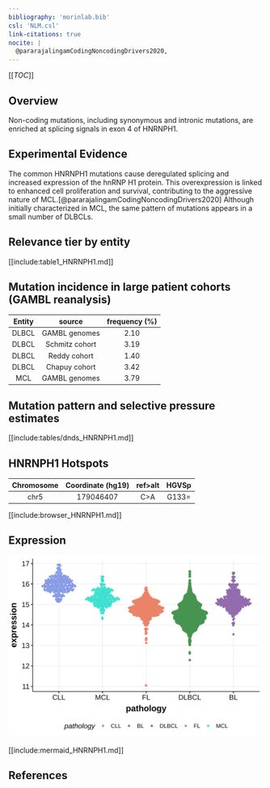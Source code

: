 ```yaml
---
bibliography: 'morinlab.bib'
csl: 'NLM.csl'
link-citations: true
nocite: |
  @pararajalingamCodingNoncodingDrivers2020, 
---
```

[[_TOC_]]

## Overview
Non-coding mutations, including synonymous and intronic mutations,  are enriched at splicing signals in exon 4 of HNRNPH1. 

## Experimental Evidence
The common HNRNPH1 mutations cause deregulated splicing and increased expression of the hnRNP H1 protein. This overexpression is linked to enhanced cell proliferation and survival, contributing to the aggressive nature of MCL.[@pararajalingamCodingNoncodingDrivers2020]  Although initially characterized in MCL, the same pattern of mutations appears in a small number of DLBCLs.


## Relevance tier by entity

[[include:table1_HNRNPH1.md]]

## Mutation incidence in large patient cohorts (GAMBL reanalysis)

|Entity|source        |frequency (%)|
|:------:|:--------------:|:-------------:|
|DLBCL |GAMBL genomes |2.10         |
|DLBCL |Schmitz cohort|3.19         |
|DLBCL |Reddy cohort  |1.40         |
|DLBCL |Chapuy cohort |3.42         |
|MCL   |GAMBL genomes |3.79         |

## Mutation pattern and selective pressure estimates

[[include:tables/dnds_HNRNPH1.md]]

## HNRNPH1 Hotspots

| Chromosome |Coordinate (hg19) | ref>alt | HGVSp | 
 | :---:| :---: | :--: | :---: |
| chr5 | 179046407 | C>A | G133= |

[[include:browser_HNRNPH1.md]]

## Expression
![](images/gene_expression/HNRNPH1_by_pathology.svg)


[[include:mermaid_HNRNPH1.md]]

## References

<!-- NONCODING -->
<!-- ORIGIN: pararajalingamCodingNoncodingDrivers2020 -->
<!-- MCL: pararajalingamCodingNoncodingDrivers2020 -->
<!-- DLBCL: pararajalingamCodingNoncodingDrivers2020 -->
